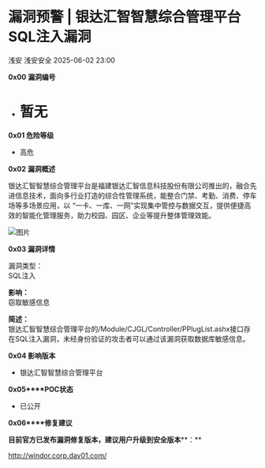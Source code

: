#  漏洞预警 | 银达汇智智慧综合管理平台SQL注入漏洞   
浅安  浅安安全   2025-06-02 23:00  
  
**0x00 漏洞编号**  
- # 暂无  
  
**0x01 危险等级**  
- 高危  
  
**0x02 漏洞概述**  
  
银达汇智智慧综合管理平台是福建银达汇智信息科技股份有限公司推出的，融合先进信息技术，面向多行业打造的综合性管理系统，能整合门禁、考勤、消费、停车场等多场景应用，以 “一卡、一库、一网”实现集中管控与数据交互，提供便捷高效的智能化管理服务，助力校园、园区、企业等提升整体管理效能。  
  
![图片](https://mmbiz.qpic.cn/sz_mmbiz_png/7stTqD182SUSrTXFyed2bcrnEXGGkNj0WdzG2v2iacEdc3ff7wZ5aP0XibaeW6hfp67OaIclhs4uokpM42QNLy0Q/640?wx_fmt=png&from=appmsg&tp=webp&wxfrom=5&wx_lazy=1 "")  
  
**0x03 漏洞详情**  
  
漏洞类型：  
SQL注入  
  
**影响：**  
窃取敏感信息  
  
**简述：**  
银达汇智智慧综合管理平台的/Module/CJGL/Controller/PPlugList.ashx接口存在SQL注入漏洞，未经身份验证的攻击者可以通过该漏洞获取数据库敏感信息。  
  
**0x04 影响版本**  
- 银达汇智智慧综合管理平台  
  
**0x05****POC状态**  
- 已公开  
  
**0x06****修复建议**  
  
**目前官方已发布漏洞修复版本，建议用户升级到安全版本****：**  
  
http://windor.corp.dav01.com/  
  
  
  

